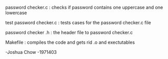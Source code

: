 password checker.c : checks if password contains one uppercase and one lowercase 

test password checker.c : tests cases for the password checker.c file

password checker .h : the header file to password checker.c

Makefile : compiles the code and gets rid .o and exectutables

-Joshua Chow
-1971403 
